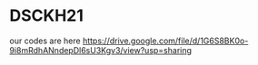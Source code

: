 # DSCKH21
our codes are here
https://drive.google.com/file/d/1G6S8BK0o-9i8mRdhANndepDl6sU3Kgv3/view?usp=sharing
